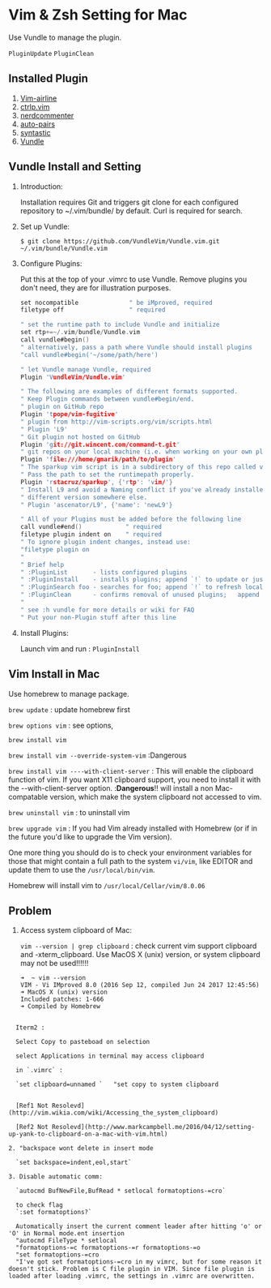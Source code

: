 # Vim & Zsh Setting for Mac

Use Vundle to manage the plugin.

`PluginUpdate` 
`PluginClean`

## Installed Plugin

1. [Vim-airline](https://github.com/vim-airline/vim-airline)
2. [ctrlp.vim](https://github.com/kien/ctrlp.vim)
3. [nerdcommenter](https://github.com/scrooloose/nerdcommenter)
4. [auto-pairs](https://github.com/jiangmiao/auto-pairs)
5. [syntastic](https://github.com/vim-syntastic/syntastic)
6. [Vundle](https://github.com/VundleVim/Vundle.vim)

## Vundle Install and Setting

1. Introduction:

	Installation requires Git and triggers git clone for each configured repository to ~/.vim/bundle/ by default. Curl is required for search.
	
2. Set up Vundle:

	`$ git clone https://github.com/VundleVim/Vundle.vim.git ~/.vim/bundle/Vundle.vim`
	
3. Configure Plugins:

	Put this at the top of your .vimrc to use Vundle. Remove plugins you don't need, they are for illustration purposes.
	
	~~~c
	set nocompatible              " be iMproved, required
	filetype off                  " required

	" set the runtime path to include Vundle and initialize
	set rtp+=~/.vim/bundle/Vundle.vim
	call vundle#begin()
	" alternatively, pass a path where Vundle should install plugins
	"call vundle#begin('~/some/path/here')

	" let Vundle manage Vundle, required 
	Plugin 'VundleVim/Vundle.vim'

	" The following are examples of different formats supported.
	" Keep Plugin commands between vundle#begin/end.
	" plugin on GitHub repo
	Plugin 'tpope/vim-fugitive'
	" plugin from http://vim-scripts.org/vim/scripts.html
	" Plugin 'L9'
	" Git plugin not hosted on GitHub
	Plugin 'git://git.wincent.com/command-t.git'
	" git repos on your local machine (i.e. when working on your own plugin)
	Plugin 'file:///home/gmarik/path/to/plugin'
	" The sparkup vim script is in a subdirectory of this repo called vim.
	" Pass the path to set the runtimepath properly.
	Plugin 'rstacruz/sparkup', {'rtp': 'vim/'}
	" Install L9 and avoid a Naming conflict if you've already installed a
	" different version somewhere else.
	" Plugin 'ascenator/L9', {'name': 'newL9'}

	" All of your Plugins must be added before the following line
	call vundle#end()            " required
	filetype plugin indent on    " required
	" To ignore plugin indent changes, instead use:
	"filetype plugin on
	"
	" Brief help
	" :PluginList       - lists configured plugins
	" :PluginInstall    - installs plugins; append `!` to update or just :PluginUpdate
	" :PluginSearch foo - searches for foo; append `!` to refresh local cache
	" :PluginClean      - confirms removal of unused plugins; 	append `!` to auto-approve removal
	"
	" see :h vundle for more details or wiki for FAQ
	" Put your non-Plugin stuff after this line
	
	~~~
	
4. Install Plugins:

	Launch vim and run : `PluginInstall`
	
## Vim Install in Mac

Use homebrew to manage package.

`brew update` : update homebrew first

`brew options vim` : see options,

`brew install vim`

`brew install vim --override-system-vim` :Dangerous

`brew install vim ----with-client-server` : This will enable the clipboard function of vim.  If you want X11 clipboard support, you need to install it with the --with-client-server option. 
:**Dangerous**!! will install a non Mac-compatable version, which make the system clipboard not accessed to vim.

`brew uninstall vim` : to uninstall vim

`brew upgrade vim` : If you had Vim already installed with Homebrew (or if in the future you'd like to upgrade the Vim version).

One more thing you should do is to check your environment variables for those that might contain a full path to the system `vi/vim`, like EDITOR and update them to use the `/usr/local/bin/vim`.

Homebrew will install vim to `/usr/local/Cellar/vim/8.0.06`

## Problem

1. Access system clipboard of Mac:

	`vim --version | grep clipboard` : check current vim support clipboard and -xterm_clipboard. Use MacOS X (unix) version, or system clipboard may not be used!!!!!!
	
	~~~
	➜  ~ vim --version
	VIM - Vi IMproved 8.0 (2016 Sep 12, compiled Jun 24 2017 12:45:56)
	➜ MacOS X (unix) version
	Included patches: 1-666
	➜ Compiled by Homebrew
  ~~~
	
	Iterm2 : 
	
	Select Copy to pasteboad on selection
	
	select Applications in terminal may access clipboard
	
	in `.vimrc` :
	
	`set clipboard=unnamed `   "set copy to system clipboard
	

	[Ref1 Not Resolevd](http://vim.wikia.com/wiki/Accessing_the_system_clipboard) 

	[Ref2 Not Resolevd](http://www.markcampbell.me/2016/04/12/setting-up-yank-to-clipboard-on-a-mac-with-vim.html)
	
2. "backspace wont delete in insert mode

	`set backspace=indent,eol,start`
	
3. Disable automatic comm: 
	
	`autocmd BufNewFile,BufRead * setlocal formatoptions-=cro`

	to check flag
	`:set formatoptions?`
	
	Automatically insert the current comment leader after hitting 'o' or 'O' in Normal mode.ent insertion
	"autocmd FileType * setlocal
	"formatoptions-=c formatoptions-=r formatoptions-=o
	"set formatoptions-=cro
	"I've got set formatoptions-=cro in my vimrc, but for some reason it doesn't stick. Problem is C file plugin in VIM. Since file plugin is loaded after loading .vimrc, the settings in .vimrc are overwritten.



